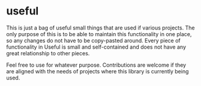 useful
===========

This is just a bag of useful small things that are used if various projects. The only purpose of this is to be able to maintain this functionality in one place, so any changes do not have to be copy-pasted around. Every piece of functionality in Useful is small and self-contained and does not have any great relationship to other pieces.

Feel free to use for whatever purpose. Contributions are welcome if they are aligned with the needs of projects where this library is currently being used.